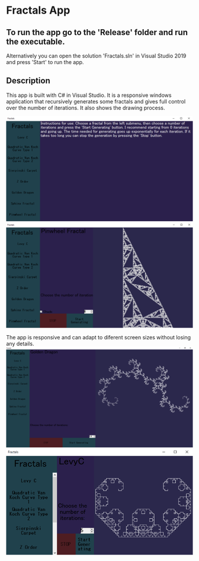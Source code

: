 # Fractals App

## To run the app go to the 'Release' folder and run the executable.
Alternatively you can open the solution 'Fractals.sln' in Visual Studio 2019 and press 'Start' to run the app.

## Description

This app is built with C# in Visual Studio. It is a responsive windows application that recursively generates some fractals and gives full control over the number of iterations. It also shows the drawing process.

![Main screen image](Screenshots/MainScreen1.PNG)
![Pinwheel fractal](Screenshots/Pinwheel1.PNG)

The app is responsive and can adapt to diferent screen sizes without losing any details.
![Golden Dragon fractal](Screenshots/Golden1.PNG)
![Levy C fractal](Screenshots/Levy2.PNG)
